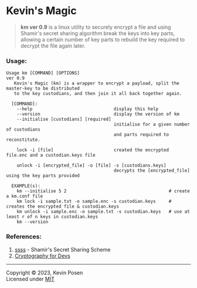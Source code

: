 # Kevin's Magic
> **km ver 0.9** is a linux utility to securely encrypt a file and using Shamir's secret sharing algorithm
>  break the keys into key parts, allowing a certain number of key parts to rebuild the key required
>  to decrypt the file again later.

### Usage:
```
Usage km [COMMAND] [OPTIONS]
ver 0.9
   Kevin's Magic (km) is a wrapper to encrypt a payload, split the master-key to be distributed
   to the key custodians, and then join it all back together again.

  [COMMAND]:
    --help                               display this help
    --version                            display the version of km
    --initialise [custodians] [required]
                                         initialise for a given number of custodians
                                         and parts required to reconstitute.

    lock -i [file]                       created the encrypted file.enc and a custodian.keys file

    unlock -i [encrypted_file] -o [file] -s [custodians.keys]
                                         decrypts the [encrypted_file] using the key parts provided

  EXAMPLE(s):
    km --initialise 5 2                                       # create a km.conf file
    km lock -i sample.txt -o sample.enc -s custodian.keys     # creates the encrypted file & custodian.keys
    km unlock -i sample.enc -o sample.txt -s custodian.keys   # use at least r of n keys in custodian.keys
    km --version
```

### References:

1. [ssss](https://linux.die.net/man/1/ssss) - Shamir's Secret Sharing Scheme
2. [Cryptography for Devs](https://github.com/Cyber-Mint/c4devs/blob/master/README.md)



---
Copyright &copy; 2023, Kevin Posen<br>
Licensed under [MIT](./LICENSE)